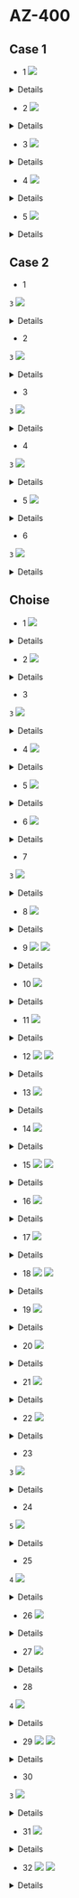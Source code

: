 # AZ-400

## Case 1

- 1
![](2020-05-28-15-41-56.png)
<details>
<img src="2020-05-28-15-42-15.png"/>
</details>

- 2
![](2020-05-28-15-44-28.png)
<details>
<img src="2020-05-28-15-44-48.png"/>
</details>

- 3
![](2020-05-28-15-46-49.png)
<details>
<img src="2020-05-28-15-47-07.png"/>
</details>

- 4
![](2020-05-28-15-49-58.png)
<details>
<img src="2020-05-28-15-50-35.png"/>
</details>

- 5
![](2020-05-28-15-51-24.png)
<details>
<img src="2020-05-28-15-52-01.png"/>
</details>

## Case 2

- 1

`3`
![](2020-05-28-15-57-12.png)
<details>
<img src="2020-05-28-15-59-45.png"/>
</details>

- 2

`3`
![](2020-05-28-16-01-46.png)
<details>
<img src="2020-05-28-16-02-24.png"/>
</details>

- 3

`3`
![](2020-05-28-16-03-40.png)
<details>
<img src="2020-05-28-16-04-17.png"/>
</details>

- 4

`3`
![](2020-05-28-16-05-16.png)
<details>
<img src="2020-05-28-16-06-06.png"/>
</details>

- 5
![](2020-05-28-16-08-46.png)
<details>
<img src="2020-05-28-16-09-12.png"/>
</details>

- 6

`3`
![](2020-05-28-16-09-54.png)
<details>
<img src="2020-05-28-16-10-43.png"/>
</details>


## Choise

- 1
![](2020-05-28-16-14-31.png)
<details>
<img src="2020-05-28-16-16-43.png"/>
</details>

- 2
![](2020-05-28-16-17-33.png)
<details>
<img src="2020-05-28-16-18-19.png"/>
</details>

- 3

`3`
![](2020-05-28-16-19-09.png)
<details>
<img src="2020-05-28-16-19-47.png"/>
</details>

- 4
![](2020-05-28-16-22-03.png)
<details>
<img src="2020-05-28-16-22-29.png"/>
</details>

- 5
![](2020-05-28-16-23-21.png)
<details>
<img src="2020-05-28-16-23-59.png"/>
</details>

- 6
![](2020-05-28-16-25-09.png)
<details>
<img src="2020-05-28-16-25-37.png"/>
</details>

- 7

`3`
![](2020-05-28-16-26-26.png)
<details>
<img src="2020-05-28-16-27-25.png"/>
</details>

- 8
![](2020-05-28-16-28-17.png)
<details>
<img src="2020-05-28-16-28-53.png"/>
</details>

- 9
![](2020-05-28-16-32-50.png)
![](2020-05-28-16-33-02.png)
<details>
<img src="2020-05-28-16-33-37.png"/>
</details>

- 10
![](2020-05-28-16-34-30.png)
<details>
<img src="2020-05-28-16-35-29.png"/>
</details>

- 11
![](2020-05-28-16-38-57.png)
<details>
<img src="2020-05-28-16-39-33.png"/>
</details>

- 12
![](2020-05-28-16-41-42.png)
![](2020-05-28-16-42-01.png)
<details>
<img src="2020-05-28-16-44-30.png"/>
</details>

- 13
![](2020-05-28-16-45-54.png)
<details>
<img src="2020-05-28-16-46-20.png"/>
</details>

- 14
![](2020-05-28-16-47-38.png)
<details>
<img src="2020-05-28-16-48-15.png"/>
</details>

- 15
![](2020-05-28-16-49-30.png)
![](2020-05-28-16-49-46.png)
<details>
<img src="2020-05-28-16-50-28.png"/>
</details>

- 16
![](2020-05-28-16-51-21.png)
<details>
<img src="2020-05-28-16-52-01.png"/>
</details>

- 17
![](2020-05-28-16-58-24.png)
<details>
<img src="2020-05-28-16-58-47.png"/>
</details>

- 18
![](2020-05-28-17-00-01.png)
![](2020-05-28-17-00-25.png)
<details>
<img src="2020-05-28-17-00-59.png"/>
</details>

- 19
![](2020-05-28-17-02-04.png)
<details>
<img src="2020-05-28-17-02-30.png"/>
</details>

- 20
![](2020-05-28-17-03-08.png)
<details>
<img src="2020-05-28-17-03-34.png"/>
</details>

- 21
![](2020-05-28-17-05-10.png)
<details>
<img src="2020-05-28-17-05-50.png"/>
</details>

- 22
![](2020-05-28-17-07-01.png)
<details>
<img src="2020-05-28-17-07-36.png"/>
</details>

- 23

`3`
![](2020-05-28-17-08-56.png)
<details>
<img src="2020-05-28-17-10-07.png"/>
</details>

- 24

`5`
![](2020-05-28-17-11-45.png)
<details>
<img src="2020-05-28-17-12-34.png"/>
</details>

- 25

`4`
![](2020-05-28-17-13-46.png)
<details>
<img src="2020-05-28-17-14-43.png"/>
</details>

- 26
![](2020-05-28-17-20-21.png)
<details>
<img src="2020-05-28-17-20-46.png"/>
</details>

- 27
![](2020-05-28-17-25-54.png)
<details>
<img src="2020-05-28-17-26-20.png"/>
</details>

- 28

`4`
![](2020-05-28-17-27-16.png)
<details>
<img src="2020-05-28-17-28-00.png"/>
</details>

- 29
![](2020-05-28-17-37-27.png)
![](2020-05-28-17-37-50.png)
<details>
<img src="2020-05-28-17-38-34.png"/>
</details>

- 30

`3`
![](2020-05-28-17-42-39.png)
<details>
<img src="2020-05-28-17-43-39.png"/>
</details>

- 31
![](2020-05-28-17-44-37.png)
<details>
<img src="2020-05-28-17-45-19.png"/>
</details>

- 32
![](2020-05-28-17-47-04.png)
![](2020-05-28-17-47-22.png)
<details>
<img src="2020-05-28-17-47-57.png"/>
</details>